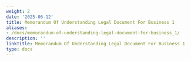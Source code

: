```yaml
---
weight: 2
date: '2025-06-12'
title: Memorandum Of Understanding Legal Document For Business 1
aliases:
- /docs/memorandum-of-understanding-legal-document-for-business_1/
description: ''
linkTitle: Memorandum Of Understanding Legal Document For Business 1
type: docs
---
```


